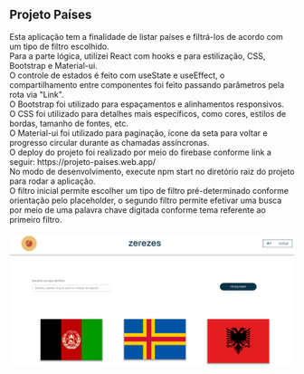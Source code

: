 <h2>Projeto Países</h2>
Esta aplicação tem a finalidade de listar países e filtrá-los de acordo com um tipo de filtro escolhido. <br/>
Para a parte lógica, utilizei React com hooks e para estilização, CSS, Bootstrap e Material-ui. <br />
O controle de estados é feito com useState e useEffect, o compartilhamento entre componentes foi feito passando parâmetros pela rota via "Link".<br/>
O Bootstrap foi utilizado para espaçamentos e alinhamentos responsivos. <br />
O CSS foi utilizado para detalhes mais específicos, como cores, estilos de bordas, tamanho de fontes, etc. <br />
O Material-ui foi utilizado para paginação, ícone da seta para voltar e progresso circular durante as chamadas assíncronas. <br />
O deploy do projeto foi realizado por meio do firebase conforme link a seguir: https://projeto-paises.web.app/ <br />
No modo de desenvolvimento, execute npm start no diretório raiz do projeto para rodar a aplicação. <br /> 
O filtro inicial permite escolher um tipo de filtro pré-determinado conforme orientação pelo placeholder, o segundo filtro permite efetivar uma busca por meio de uma palavra chave digitada conforme tema referente ao primeiro filtro.<br/><br/>
<img src="/public/paises.png" alt="imagem da tela inicial da aplicação"/>
